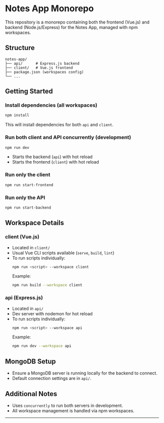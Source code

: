 # Notes App Monorepo

This repository is a monorepo containing both the frontend (Vue.js) and backend (Node.js/Express) for the Notes App, managed with npm workspaces.

## Structure

```
notes-app/
├── api/      # Express.js backend
├── client/   # Vue.js frontend
├── package.json (workspaces config)
└── ...
```

## Getting Started

### Install dependencies (all workspaces)
```bash
npm install
```
This will install dependencies for both `api` and `client`.

### Run both client and API concurrently (development)
```bash
npm run dev
```
- Starts the backend (`api`) with hot reload
- Starts the frontend (`client`) with hot reload

### Run only the client
```bash
npm run start-frontend
```

### Run only the API
```bash
npm run start-backend
```

## Workspace Details

### client (Vue.js)
- Located in `client/`
- Usual Vue CLI scripts available (`serve`, `build`, `lint`)
- To run scripts individually:
  ```bash
  npm run <script> --workspace client
  ```
  Example:
  ```bash
  npm run build --workspace client
  ```

### api (Express.js)
- Located in `api/`
- Dev server with nodemon for hot reload
- To run scripts individually:
  ```bash
  npm run <script> --workspace api
  ```
  Example:
  ```bash
  npm run dev --workspace api
  ```

## MongoDB Setup
- Ensure a MongoDB server is running locally for the backend to connect.
- Default connection settings are in `api/`.

## Additional Notes
- Uses `concurrently` to run both servers in development.
- All workspace management is handled via npm workspaces.

---